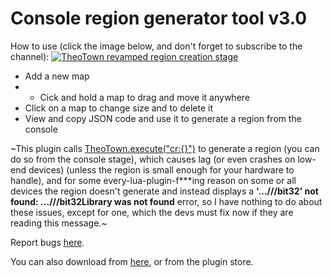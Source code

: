 # Console region generator tool v3.0
How to use (click the image below, and don't forget to subscribe to the channel):
[![TheoTown revamped region creation stage](https://i.ytimg.com/vi_webp/bEsFcV3eU2g/mqdefault.webp)](https://www.youtube.com/watch?v=eqtgTSUP5Qs)

- Add a new map
- - Cick and hold a map to drag and move it anywhere
- Click on a map to change size and to delete it
- View and copy JSON code and use it to generate a region from the console

~This plugin calls [TheoTown.execute("cr:{}")](https://doc.theotown.com/modules/TheoTown.html#execute) to generate a region (you can do so from the console stage), which causes lag (or even crashes on low-end devices) (unless the region is small enough for your hardware to handle), and for some every-lua-plugin-f***ing reason on some or all devices the region doesn't generate and instead displays a **'...///bit32' not found: ...///bit32Library was not found** error, so I have nothing to do about these issues, except for one, which the devs must fix now if they are reading this message.~

Report bugs [here](https://github.com/AFP-TheoTown-plugins/Console-region-generator-tool/issues).

You can also download from [here](https://forum.theotown.com/viewtopic.php?f=73&t=16224), or from the plugin store.
